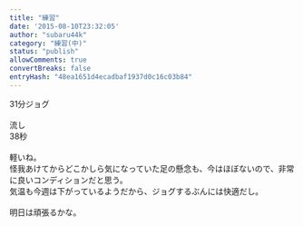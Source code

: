 ```yaml
---
title: "練習"
date: '2015-08-10T23:32:05'
author: "subaru44k"
category: "練習(中)"
status: "publish"
allowComments: true
convertBreaks: false
entryHash: "48ea1651d4ecadbaf1937d0c16c03b84"
---
```

31分ジョグ<br>
<br>
流し<br>
38秒<br>
<br>
軽いね。<br>
怪我あけてからどこかしら気になっていた足の懸念も、今はほぼないので、非常に良いコンディションだと思う。<br>
気温も今週は下がっているようだから、ジョグするぶんには快適だし。<br>
<br>
明日は頑張るかな。
